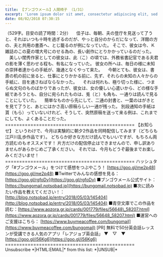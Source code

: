 ```yaml
---
title: 【ブンゴウメール】人間椅子 （1/31）
excerpt: 'Lorem ipsum dolor sit amet, consectetur adipiscing elit, sed do eiusmod tempor incididunt ut labore et dolore magna aliqua. Praesent elementum facilisis leo vel fringilla est ullamcorper eget. At imperdiet dui accumsan sit amet nulla facilisi morbi tempus.'
date: 08/02/2018 07:30:15
---
```


（529字。目安の読了時間：2分） 　佳子は、毎朝、夫の登庁を見送って了うと、それはいつも十時を過ぎるのだが、やっと自分のからだになって、洋館の方の、夫と共用の書斎へ、とじ籠るのが例になっていた。 そこで、彼女は今、Ｋ雑誌のこの夏の増大号にのせる為の、長い創作にとりかかっているのだった。 　美しい閨秀作家としての彼女は、此（こ）の頃では、外務省書記官である夫君の影を薄く思わせる程も、有名になっていた。 彼女の所へは、毎日の様に未知の崇拝者達からの手紙が、幾通となくやって来た。 　今朝とても、彼女は、書斎の机の前に坐ると、仕事にとりかかる前に、先ず、それらの未知の人々からの手紙に、目を通さねばならなかった。 　それは何れも、極り切った様に、つまらぬ文句のものばかりであったが、彼女は、女の優しい心遣いから、どの様な手紙であろうとも、自分に宛られたものは、兎（と）も角も、一通りは読んで見ることにしていた。 　簡単なものから先にして、二通の封書と、一葉のはがきとを見て了うと、あとにはかさ高い原稿らしい一通が残った。 別段通知の手紙は貰（もら）っていないけれど、そうして、突然原稿を送って来る例は、これまでにしても、よくあることだった。 ============================================== 【お知らせ】 というわけで、今月は実験的に朝夕2作品を同時配信してみます（どちらも江戸川乱歩作品です）。 どちらか好きな方だけ読んでもいいですが、もちろん両方読むのもオススメです！ 片方だけの配信停止はできませんので、申し訳ありませんがあらかじめご了承ください。 それでは、今月もどうぞ最後までお楽しみくださいませ！ ============================================== ハッシュタグ「#ブンゴウメール」をつけて感想をつぶやこう！ [https://goo.gl/me2p48](https://goo.gl/me2p48) ■Twitterでみんなの感想を見る：[https://goo.gl/rgfoDv](https://goo.gl/rgfoDv) ■ブンゴウメール公式サイト：[https://bungomail.notsobad.jp](https://bungomail.notsobad.jp) ■次に読みたい作品を教えてください！：[http://blog.notsobad.jp/entry/2018/05/03/145404](http://blog.notsobad.jp/entry/2018/05/03/145404) ■青空文庫でこの作品を読む：[https://www.aozora.gr.jp/cards/001779/files/56648\_58207.html](https://www.aozora.gr.jp/cards/001779/files/56648_58207.html) ■運営へのご支援はこちら： [https://www.buymeacoffee.com/bungomail](https://www.buymeacoffee.com/bungomail) \[PR\] 無料で50分英会話レッスンが受講できる人気のアプリ「レアジョブ英会話」 ▼　▽　▼ [https://goo.gl/i56Kg6](https://goo.gl/i56Kg6) ============================================== Unsubscribe \*|HTML:EMAIL|\* from this list: \*|UNSUB|\*